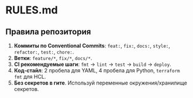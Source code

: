 # RULES.md


## Правила репозитория


1. **Коммиты по Conventional Commits**: `feat:`, `fix:`, `docs:`, `style:`, `refactor:`, `test:`, `chore:`.
2. **Ветки**: `feature/*`, `fix/*`, `docs/*`.
3. **CI рекомендуемые шаги**: `fmt` → `lint` → `test` → `build` → `deploy`.
4. **Код‑стайл**: 2 пробела для YAML, 4 пробела для Python, `terraform fmt` для HCL.
5. **Без секретов в гите**. Используй переменные окружения/хранилище секретов.